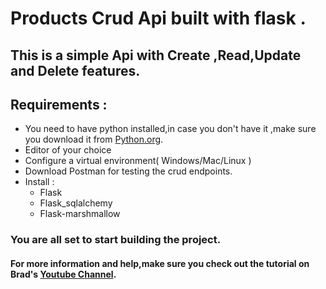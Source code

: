 # Products Crud Api built with flask .
## This is a simple Api with Create ,Read,Update and Delete features.
## Requirements :
- You need to have python installed,in case you don't have it ,make sure you download it from [Python.org](https://www.python.org).
- Editor of your choice
- Configure a virtual environment( Windows/Mac/Linux )
- Download Postman for testing the crud endpoints.
- Install :
   - Flask
   - Flask_sqlalchemy
   - Flask-marshmallow
 ### You are all set to start building the project.
 #### For more information and help,make sure you check out the tutorial on Brad's  [Youtube Channel](https://www.youtube.com/watch?v=PTZiDnuC86g&ab_channel=TraversyMedia).

